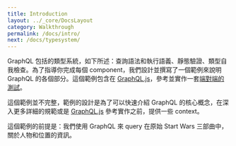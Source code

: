 ```yaml
---
title: Introduction
layout: ../_core/DocsLayout
category: Walkthrough
permalink: /docs/intro/
next: /docs/typesystem/
---
```


GraphQL 包括的類型系統，如下所述：查詢語法和執行語義、靜態驗證、類型自我檢查。為了指導你完成每個 component，我們設計並撰寫了一個範例來說明 GraphQL 的各個部分。這個範例包含在 [GraphQL.js](https://github.com/graphql/graphql-js)，參考並實作一套[端對端的測試](https://github.com/graphql/graphql-js/tree/master/src/__tests__)。

這個範例並不完整，範例的設計是為了可以快速介紹 GraphQL 的核心概念，在深入更多詳細的規範或是 [GraphQL.js](https://github.com/graphql/graphql-js) 參考實作之前，提供一些 context。

這個範例的前提是：我們使用 GraphQL 來 query 在原始 Start Wars 三部曲中，關於人物和位置的資訊。

